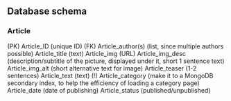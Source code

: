 ## Database schema

### Article 
(PK) Article_ID (unique ID) 
(FK) Article_author(s) (list, since multiple authors possible)
Article_title (text) 
Article_img (URL) 
Article_img_desc (description/subtitle of the picture, displayed under it, short 1 sentence text) 
Article_img_alt (short alternative text for image) 
Article_teaser (1-2 sentences)
Article_text (text) 
(!) Article_category (make it to a MongoDB secondary index, to help the efficiency of loading a category page) 
Article_date (date of publishing) 
Article_status (published/unpublished) 
